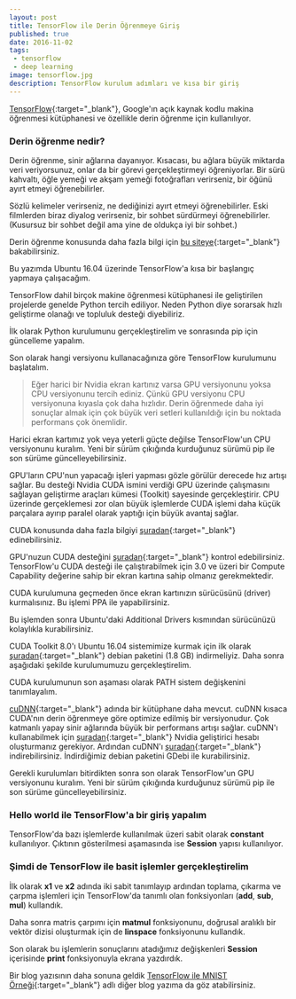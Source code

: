 ```yaml
---
layout: post
title: TensorFlow ile Derin Öğrenmeye Giriş
published: true
date: 2016-11-02
tags: 
 - tensorflow
 - deep learning
image: tensorflow.jpg
description: TensorFlow kurulum adımları ve kısa bir giriş
---
```



[TensorFlow](https://www.tensorflow.org/){:target="_blank"}, Google'ın açık kaynak kodlu makina öğrenmesi kütüphanesi ve özellikle derin öğrenme için kullanılıyor.

<center>
	<amp-img width="640" height="360" alt="TensorFlow" layout="responsive" src="/assets/images/tensorflow.jpg"></amp-img>
</center>


### Derin öğrenme nedir?

Derin öğrenme, sinir ağlarına dayanıyor. Kısacası, bu ağlara büyük miktarda veri veriyorsunuz, onlar da bir görevi gerçekleştirmeyi öğreniyorlar. Bir sürü kahvaltı, öğle yemeği ve akşam yemeği fotoğrafları verirseniz, bir öğünü ayırt etmeyi öğrenebilirler.

Sözlü kelimeler verirseniz, ne dediğinizi ayırt etmeyi öğrenebilirler. Eski filmlerden biraz diyalog verirseniz, bir sohbet sürdürmeyi öğrenebilirler. (Kusursuz bir sohbet değil ama yine de oldukça iyi bir sohbet.)

Derin öğrenme konusunda daha fazla bilgi için [bu siteye](http://www.derinogrenme.com/2015/07/21/derin-ogrenme-deep-learning-nedir/){:target="_blank"} bakabilirsiniz.


Bu yazımda Ubuntu 16.04 üzerinde TensorFlow'a kısa bir başlangıç yapmaya çalışacağım.

TensorFlow dahil birçok makine öğrenmesi kütüphanesi ile geliştirilen projelerde genelde Python tercih ediliyor. Neden Python diye sorarsak hızlı geliştirme olanağı ve topluluk desteği diyebiliriz. 


İlk olarak Python kurulumunu gerçekleştirelim ve sonrasında pip için güncelleme yapalım. 

<amp-gist data-gistid="c62d153874a4485b331155f6083f0457"
  layout="fixed-height"
  height="250">
</amp-gist>

Son olarak hangi versiyonu kullanacağınıza göre TensorFlow kurulumunu başlatalım.

> Eğer harici bir Nvidia ekran kartınız varsa GPU versiyonunu yoksa CPU versiyonunu tercih ediniz. Çünkü GPU versiyonu CPU versiyonuna kıyasla çok daha hızlıdır. Derin öğrenmede daha iyi sonuçlar almak için çok büyük veri setleri kullanıldığı için bu noktada performans çok önemlidir.


Harici ekran kartımız yok veya yeterli güçte değilse TensorFlow'un CPU versiyonunu kuralım. Yeni bir sürüm çıkığında kurduğunuz sürümü pip ile son sürüme güncelleyebilirsiniz.

<amp-gist data-gistid="8de2c2d52f3651667b99d5246f86f894"
  layout="fixed-height"
  height="300">
</amp-gist>

GPU'ların CPU'nun yapacağı işleri yapması gözle görülür derecede hız artışı sağlar. Bu desteği Nvidia CUDA ismini verdiği GPU üzerinde çalışmasını sağlayan geliştirme araçları kümesi (Toolkit) sayesinde gerçekleştirir. CPU üzerinde gerçeklemesi zor olan büyük işlemlerde CUDA işlemi daha küçük parçalara ayırıp paralel olarak yaptığı için büyük avantaj sağlar. 

CUDA konusunda daha fazla bilgiyi [şuradan](http://www.nvidia.com.tr/object/cuda-parallel-computing-tr.html){:target="_blank"} edinebilirsiniz.

GPU'nuzun CUDA desteğini [şuradan](https://developer.nvidia.com/cuda-gpus){:target="_blank"} kontrol edebilirsiniz. TensorFlow'u CUDA desteği ile çalıştırabilmek için 3.0 ve üzeri bir Compute Capability değerine sahip bir ekran kartına sahip olmanız gerekmektedir.

CUDA kurulumuna geçmeden önce ekran kartınızın sürücüsünü (driver) kurmalısınız. Bu işlemi PPA ile yapabilirsiniz.

<amp-gist data-gistid="3167aa7ca4e70304ac537e2df20bf6fc"
  layout="fixed-height"
  height="250">
</amp-gist>

Bu işlemden sonra Ubuntu'daki Additional Drivers kısmından sürücünüzü kolaylıkla kurabilirsiniz.

CUDA Toolkit 8.0'ı Ubuntu 16.04 sistemimize kurmak için ilk olarak [şuradan](https://developer.nvidia.com/compute/cuda/8.0/Prod2/local_installers/cuda-repo-ubuntu1604-8-0-local-ga2_8.0.61-1_amd64-deb){:target="_blank"} debian paketini (1.8 GB) indirmeliyiz. Daha sonra aşağıdaki şekilde kurulumumuzu gerçekleştirelim.

<amp-gist data-gistid="c7ac5fed702a8ffeb148a5ee9e1f6068"
  layout="fixed-height"
  height="300">
</amp-gist>

CUDA kurulumunun son aşaması olarak PATH sistem değişkenini tanımlayalım.

<amp-gist data-gistid="55ad975380000914f1dd6d67421b5462"
  layout="fixed-height"
  height="150">
</amp-gist>

[cuDNN](https://developer.nvidia.com/cudnn){:target="_blank"} adında bir kütüphane daha mevcut. cuDNN kısaca CUDA'nın derin öğrenmeye göre optimize edilmiş bir versiyonudur. Çok katmanlı yapay sinir ağlarında büyük bir performans artışı sağlar. cuDNN'ı kullanabilmek için [şuradan](https://developer.nvidia.com/accelerated-computing-developer){:target="_blank"} Nvidia geliştirici hesabı oluşturmanız gerekiyor. Ardından cuDNN'ı [şuradan](https://developer.nvidia.com/compute/machine-learning/cudnn/secure/v5.1/prod_20161219/8.0/libcudnn5-dev_5.1.10-1%2Bcuda8.0_ppc64el-deb){:target="_blank"} indirebilirsiniz. İndirdiğimiz debian paketini GDebi ile kurabilirsiniz.

Gerekli kurulumları bitirdikten sonra son olarak TensorFlow'un GPU versiyonunu kuralım. Yeni bir sürüm çıkığında kurduğunuz sürümü pip ile son sürüme güncelleyebilirsiniz.

<amp-gist data-gistid="3d3218b55c87de4e73ee8516641384b7"
  layout="fixed-height"
  height="250">
</amp-gist>


### Hello world ile TensorFlow'a bir giriş yapalım

<amp-gist data-gistid="e01bea88f6ed75ee08c6fdbbf8e083a1"
  layout="fixed-height"
  height="850">
</amp-gist>

TensorFlow'da bazı işlemlerde kullanılmak üzeri sabit olarak **constant** kullanılıyor. Çıktının gösterilmesi aşamasında ise **Session** yapısı kullanılıyor. 


### Şimdi de TensorFlow ile basit işlemler gerçekleştirelim

<amp-gist data-gistid="df316cfe4abe75f7cb69c1f06f915d96"
  layout="fixed-height"
  height="350">
</amp-gist>

 İlk olarak **x1** ve **x2** adında iki sabit tanımlayıp ardından toplama, çıkarma ve çarpma işlemleri için TensorFlow'da tanımlı olan fonksiyonları (**add**, **sub**, **mul**) kullandık.

 Daha sonra matris çarpımı için **matmul** fonksiyonunu, doğrusal aralıklı bir vektör dizisi oluşturmak için de **linspace** fonksiyonunu kullandık.

 Son olarak bu işlemlerin sonuçlarını atadığımız değişkenleri **Session** içerisinde **print** fonksiyonuyla ekrana yazdırdık.

Bir blog yazısının daha sonuna geldik [TensorFlow ile MNIST Örneği](https://emredurukn.github.io/2016/11/09/tensorflow-ile-mnist-ornegi.html){:target="_blank"} adlı diğer blog yazıma da göz atabilirsiniz.

 <br>